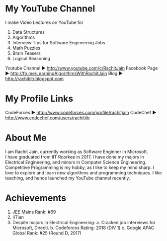 # My YouTube Channel
I make Video Lectures on YouTube for 
1. Data Structures
2. Algorithms
3. Interview Tips for Software Engineering Jobs
4. Math Puzzles
5. Brain Teasers
6. Logical Reasoning

Youtube Channel ► http://www.youtube.com/c/RachitJain 
Facebook Page ► http://fb.me/LearningAlgorithmsWithRachitJain
Blog ► http://rachitiitr.blogspot.com

# My Profile Links
CodeForces ► http://www.codeforces.com/profile/rachitjain
CodeChef ► http://www.codechef.com/users/rachitiitr   

# About Me
I am Rachit Jain, currently working as Software Enginner in Microsoft.  
I have graduated from IIT Roorkee in 2017. 
I have done my majors in Electrical Engineering, 
and minors in Computer Science Engineering.  
Competitive Programming is my hobby, as I like to keep my mind sharp.
I love to explore and learn new algorithms and programming techniques.
I like teaching, and hence launched my YouTube channel recently.

# Achievements 
1. JEE Mains Rank:  #69
2. IITian
3. Despite majors in Electrical Engineering:
  a. Cracked job interviews for Microsoft, Directi.
  b. Codeforces Rating: 2018 (DIV 1)
  c. Google APAC Global Rank: #25 (Round D, 2017)
